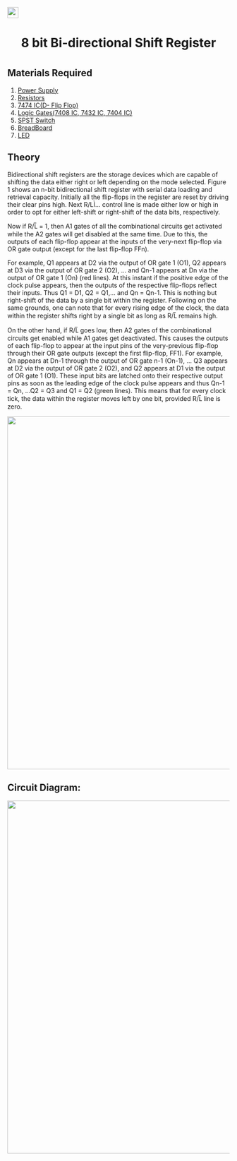 <a href="https://www.tinkercad.com/things/jiKIg0RZY1M"><img height="25" src="https://img.shields.io/badge/Simulation%3A-Click%20to%20simulate-green[700]"></a>
<div align="center"><h1>8 bit Bi-directional Shift Register<h1></div>


<h2>Materials Required</h2>
<div>
  <ol>
    <li> <a href="https://support.arduino.cc/hc/en-us/articles/360018922259-What-power-supply-can-I-use-with-my-Arduino-board-" target="_main">Power Supply</a></li>   
    <li><a href="https://forum.arduino.cc/t/when-to-use-resistors-in-a-circuit/660075" target="_main">Resistors</a></li>
    <li><a href="https://www.nexperia.com/products/analog-logic-ics/synchronous-interface-logic/flip-flops/d-type-flip-flops/series/74LVC1G74.html" target="_main">7474 IC(D- Flip Flop)</a></li>
    <li><a href="https://learnabout-electronics.org/Digital/dig21.php" target="_main">Logic Gates(7408 IC, 7432 IC, 7404 IC)</a></li>
    <li><a href="https://www.miwv.com/spst-switch/" target="_main">SPST Switch</a></li>
    <li><a href="https://learn.adafruit.com/lesson-0-getting-started/breadboard" target="_main">BreadBoard</a></li>
    <li><a href="https://create.arduino.cc/projecthub/rowan07/make-a-simple-led-circuit-ce8308" target="_main">LED</a></li>
 </ol>
</div>
<h2>Theory</h2>
<div>
Bidirectional shift registers are the storage devices which are capable of shifting the data either right or left depending on the mode selected. Figure 1 shows an n-bit bidirectional shift register with serial data loading and retrieval capacity. Initially all the flip-flops in the register are reset by driving their clear pins high. Next R/LÌ… control line is made either low or high in order to opt for either left-shift or right-shift of the data bits, respectively.

Now if R/L̅ = 1, then A1 gates of all the combinational circuits get activated while the A2 gates will get disabled at the same time. Due to this, the outputs of each flip-flop appear at the inputs of the very-next flip-flop via OR gate output (except for the last flip-flop FFn).

For example, Q1 appears at D2 via the output of OR gate 1 (O1), Q2 appears at D3 via the output of OR gate 2 (O2), … and Qn-1 appears at Dn via the output of OR gate 1 (On) (red lines). At this instant if the positive edge of the clock pulse appears, then the outputs of the respective flip-flops reflect their inputs. Thus Q1 = D1, Q2 = Q1,… and Qn = Qn-1. This is nothing but right-shift of the data by a single bit within the register. Following on the same grounds, one can note that for every rising edge of the clock, the data within the register shifts right by a single bit as long as R/L̅ remains high.

On the other hand, if R/L̅ goes low, then A2 gates of the combinational circuits get enabled while A1 gates get deactivated. This causes the outputs of each flip-flop to appear at the input pins of the very-previous flip-flop through their OR gate outputs (except the first flip-flop, FF1). For example, Qn appears at Dn-1 through the output of OR gate n-1 (On-1), … Q3 appears at D2 via the output of OR gate 2 (O2), and Q2 appears at D1 via the output of OR gate 1 (O1). These input bits are latched onto their respective output pins as soon as the leading edge of the clock pulse appears and thus Qn-1 = Qn, …Q2 = Q3 and Q1 = Q2 (green lines). This means that for every clock tick, the data within the register moves left by one bit, provided R/L̅ line is zero.
</div>

  <div align="center">
<img src="https://user-images.githubusercontent.com/91787553/178094237-a0374ae0-1559-4537-8c94-76f8da1cb77b.png" width="800">

</div>

<h2>Circuit Diagram: </h2>
  <div align="center">
<img src="https://user-images.githubusercontent.com/91787553/178093742-c33a8359-4b06-42b0-b0de-76b1ed78f27c.png" width="800">
</div

